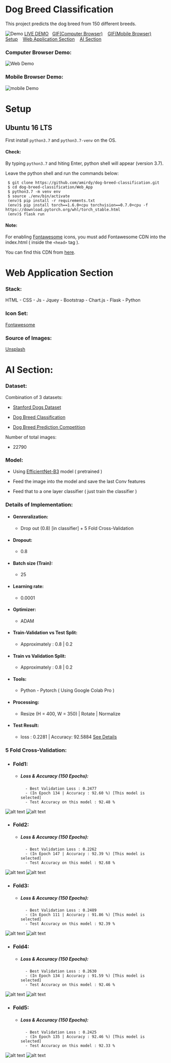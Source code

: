 # Dog Breed Classification

This project predicts  the dog breed from 150 different breeds.

![Demo](README_Files/Demo.png)
<ins>[LIVE DEMO]()</ins>&nbsp;&nbsp;&nbsp;<ins>[GIF(Computer Browser)](#computer-browser-demo)</ins>&nbsp;&nbsp;&nbsp;
<ins>[GIF(Mobile Browser)](#mobile-browser-demo)</ins>&nbsp;&nbsp;&nbsp;
<ins>[Setup](#Setup)</ins>&nbsp;&nbsp;&nbsp;
<ins>[Web Application Section](#web-application-section)</ins>&nbsp;&nbsp;&nbsp;
<ins>[AI Section](#ai-section)</ins>
&nbsp;&nbsp;&nbsp;
### Computer Browser Demo: 
![Web Demo](README_Files/web.gif)

### Mobile Browser Demo:
![mobile Demo](README_Files/mobile.gif)

# Setup
## Ubuntu 16 LTS
First install `python3.7` and `python3.7-venv` on the OS.

#### Check:

By typing `python3.7` and hiting Enter, python shell will appear (version 3.7).

Leave the python shell and run the commands below:

```
 $ git clone https://github.com/amirdy/dog-breed-classification.git 
 $ cd dog-breed-classification/Web_App
 $ python3.7 -m venv env 
 $ source ./env/bin/activate
 (env)$ pip install -r requirements.txt
 (env)$ pip install torch==1.6.0+cpu torchvision==0.7.0+cpu -f https://download.pytorch.org/whl/torch_stable.html
 (env)$ flask run
 ```
 #### Note: 
 For enabling [Fontawesome](https://www.Fontawesome.com) icons, you must add Fontawesome CDN into the index.html ( inside the `<head>` tag ).
 
 You can find this CDN from [here](https://fontawesome.com/account/cdn).
# Web Application Section 
  
### Stack:

HTML - CSS - Js - Jquey - Bootstrap - Chart.js - Flask - Python 

### Icon Set:
[Fontawesome](https://www.Fontawesome.com)

### Source of Images: 
[Unsplash](https://unsplash.com/)

# AI Section: 

### Dataset:

Combination of 3 datasets:

- [Stanford Dogs Dataset](http://vision.stanford.edu/aditya86/ImageNetDogs/)

- [Dog Breed Classification](https://www.kaggle.com/venktesh/person-images)

- [Dog Breed Prediction Competition](https://www.kaggle.com/malhotra1432/dog-breed-prediction-competition)

Number of total images:
- 22790

### Model:
- Using [EfficientNet-B3](https://arxiv.org/abs/1905.11946) model ( pretrained )

- Feed the image into the model and save the last Conv features

- Feed that to a one layer classifier ( just train the classifier )

### Details of Implementation:
- #### Genreralization: 
   - Drop out (0.8) \[in classifier\] + 5 Fold Cross-Validation
- #### Dropout: 
   - 0.8
- #### Batch size (Train): 
   - 25 
- #### Learning rate: 
   - 0.0001
- #### Optimizer: 
   - ADAM
- #### Train-Validation vs Test Split: 
   - Approximately : 0.8 | 0.2 
- #### Train vs Validation Split: 
   - Approximately : 0.8 | 0.2 
- #### Tools: 
   - Python - Pytorch ( Using Google Colab Pro )
- #### Processing: 
   - Resize (H = 400, W = 350) | Rotate | Normalize
- #### Test Result: 
   - loss : 0.2281  | Accuracy: 92.5884 <ins>[See Details](README_Files/Test_Acc.txt)</ins>

### 5 Fold Cross-Validation:

- ### Fold1:
  - ##### Loss & Accuracy (150 Epochs):
          - Best Validation Loss : 0.2477
          - (In Epoch 134 | Accuracy : 92.60 %) [This model is selected]
          - Test Accuracy on this model : 92.48 %

![alt text](README_Files/loss1.png) ![alt text](README_Files/acc1.png)
- ### Fold2:
  - ##### Loss & Accuracy (150 Epochs):
          - Best Validation Loss : 0.2262
          - (In Epoch 147 | Accuracy : 92.39 %) [This model is selected]  
          - Test Accuracy on this model : 92.68 %
![alt text](README_Files/loss2.png) ![alt text](README_Files/acc2.png)
- ### Fold3:
  - ##### Loss & Accuracy (150 Epochs):
          - Best Validation Loss : 0.2489
          - (In Epoch 111 | Accuracy : 91.86 %) [This model is selected]
          - Test Accuracy on this model : 92.39 %
![alt text](README_Files/loss3.png) ![alt text](README_Files/acc3.png)
- ### Fold4:
  - ##### Loss & Accuracy (150 Epochs):
          - Best Validation Loss : 0.2630
          - (In Epoch 134 | Accuracy : 91.59 %) [This model is selected]
          - Test Accuracy on this model : 92.46 %
![alt text](README_Files/loss4.png) ![alt text](README_Files/acc4.png)
- ### Fold5:
  - ##### Loss & Accuracy (150 Epochs):
          - Best Validation Loss : 0.2425
          - (In Epoch 135 | Accuracy : 92.46 %) [This model is selected]
          - Test Accuracy on this model : 92.33 %
![alt text](README_Files/loss5.png) ![alt text](README_Files/acc5.png)



